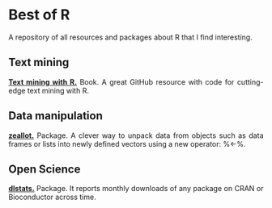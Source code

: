 # Best of R

<div align="justify">

A repository of all resources and packages about R that I find interesting.

## Text mining

**[Text mining with R.](https://www.tidytextmining.com/)** Book. A great GitHub resource with code for cutting-edge text mining with R.

## Data manipulation

**[zeallot.](https://github.com/r-lib/zeallot#zeallot)** Package. A clever way to unpack data from objects such as data frames or lists into newly defined vectors using a new operator: %<-%.

## Open Science

**[dlstats.](https://cran.r-project.org/web/packages/dlstats/vignettes/dlstats.html)** Package. It reports monthly downloads of any package on CRAN or Bioconductor across time.

</div>

